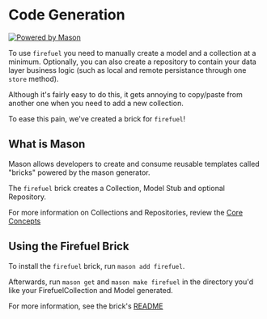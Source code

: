 # Code Generation

[![Powered by Mason](https://img.shields.io/endpoint?url=https%3A%2F%2Ftinyurl.com%2Fmason-badge)](https://github.com/felangel/mason)

To use `firefuel` you need to manually create a model and a collection at a minimum. Optionally, you can also create a repository to contain your data layer business logic (such as local and remote persistance through one `store` method).

Although it's fairly easy to do this, it gets annoying to copy/paste from another one when you need to add a new collection.

To ease this pain, we've created a brick for `firefuel`!

## What is Mason

Mason allows developers to create and consume reusable templates called "bricks" powered by the mason generator.

The `firefuel` brick creates a Collection, Model Stub and optional Repository.

For more information on Collections and Repositories, review the [Core Concepts](./coreconcepts.md)

## Using the Firefuel Brick

To install the `firefuel` brick, run `mason add firefuel`.

Afterwards, run `mason get` and `mason make firefuel` in the directory you'd like your FirefuelCollection and Model generated.

For more information, see the brick's [README](https://github.com/SupposedlySam/firefuel/blob/main/packages/firefuel/bricks/firefuel/README.md)
